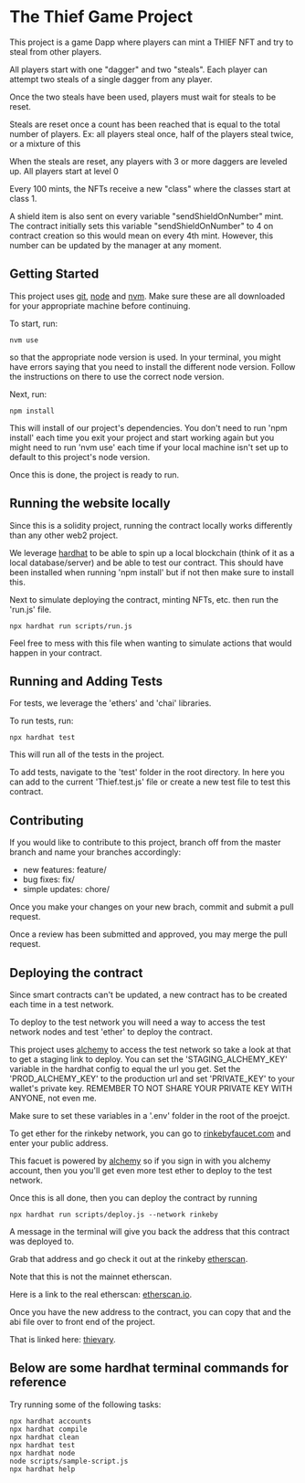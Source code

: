 # The Thief Game Project

This project is a game Dapp where players can mint a THIEF NFT and try to steal from other players.

All players start with one "dagger" and two "steals". Each player can attempt two steals of a single dagger from any player.

Once the two steals have been used, players must wait for steals to be reset.

Steals are reset once a count has been reached that is equal to the total number of players.
Ex: all players steal once, half of the players steal twice, or a mixture of this

When the steals are reset, any players with 3 or more daggers are leveled up. All players start at level 0

Every 100 mints, the NFTs receive a new "class" where the classes start at class 1.

A shield item is also sent on every variable "sendShieldOnNumber" mint. The contract initially sets this variable "sendShieldOnNumber" to 4 on contract creation so this would mean on every 4th mint. However, this number can be updated by the manager at any moment.

## Getting Started

This project uses [git], [node] and [nvm]. Make sure these are all downloaded for your appropriate machine before continuing.

To start, run:
```
nvm use
```
so that the appropriate node version is used. In your terminal, you might have errors saying that you need to install the different node version. Follow the instructions on there to use the correct node version.

Next, run:
```
npm install
```
This will install of our project's dependencies. You don't need to run 'npm install' each time you exit your project and start working again but you might need to run 'nvm use' each time if your local machine isn't set up to default to this project's node version.

Once this is done, the project is ready to run.

## Running the website locally
Since this is a solidity project, running the contract locally works differently than any other web2 project.

We leverage [hardhat] to be able to spin up a local blockchain (think of it as a local database/server) and be able to test our contract. This should have been installed when running 'npm install' but if not then make sure to install this.

Next to simulate deploying the contract, minting NFTs, etc. then run the 'run.js' file.

```
npx hardhat run scripts/run.js
```

Feel free to mess with this file when wanting to simulate actions that would happen in your contract.

## Running and Adding Tests

For tests, we leverage the 'ethers' and 'chai' libraries.

To run tests, run:
```
npx hardhat test
```
This will run all of the tests in the project.

To add tests, navigate to the 'test' folder in the root directory. In here you can add to the current 'Thief.test.js' file or create a new test file to test this contract.

## Contributing

If you would like to contribute to this project, branch off from the master branch and name your branches accordingly:

- new features: feature/
- bug fixes: fix/
- simple updates: chore/

Once you make your changes on your new brach, commit and submit a pull request.

Once a review has been submitted and approved, you may merge the pull request.

## Deploying the contract

Since smart contracts can't be updated, a new contract has to be created each time in a test network. 

To deploy to the test network you will need a way to access the test network nodes and test 'ether' to deploy the contract.

This project uses [alchemy] to access the test network so take a look at that to get a staging link to deploy. You can set the 'STAGING_ALCHEMY_KEY' variable in the hardhat config to equal the url you get. Set the 'PROD_ALCHEMY_KEY' to the production url and set 'PRIVATE_KEY' to your wallet's private key. REMEMBER TO NOT SHARE YOUR PRIVATE KEY WITH ANYONE, not even me.

Make sure to set these variables in a '.env' folder in the root of the proejct.

To get ether for the rinkeby network, you can go to [rinkebyfaucet.com] and enter your public address.

This facuet is powered by [alchemy] so if you sign in with you alchemy account, then you you'll get even more test ether to deploy to the test network.

Once this is all done, then you can deploy the contract by running
```
npx hardhat run scripts/deploy.js --network rinkeby
```

A message in the terminal will give you back the address that this contract was deployed to.

Grab that address and go check it out at the rinkeby [etherscan].

Note that this is not the mainnet etherscan.

Here is a link to the real etherscan: [etherscan.io].

Once you have the new address to the contract, you can copy that and the abi file over to front end of the project.

That is linked here: [thievary].

## Below are some hardhat terminal commands for reference
Try running some of the following tasks:

```shell
npx hardhat accounts
npx hardhat compile
npx hardhat clean
npx hardhat test
npx hardhat node
node scripts/sample-script.js
npx hardhat help
```

[git]: https://git-scm.com/downloads
[node]: https://nodejs.org/en/download/
[nvm]: https://github.com/nvm-sh/nvm#installation-and-update
[hardhat]: https://hardhat.org/
[rinkebyfaucet.com]: https://rinkebyfaucet.com/
[alchemy]: https://www.alchemy.com/
[etherscan]: https://rinkeby.etherscan.io/
[etherscan.io]: https://etherscan.io/
[thievary]: https://github.com/mcabrejos24/Thievary-React-App